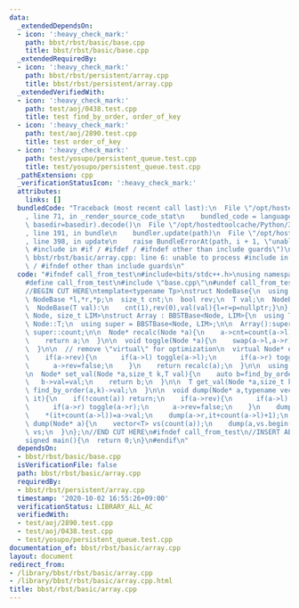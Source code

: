```yaml
---
data:
  _extendedDependsOn:
  - icon: ':heavy_check_mark:'
    path: bbst/rbst/basic/base.cpp
    title: bbst/rbst/basic/base.cpp
  _extendedRequiredBy:
  - icon: ':heavy_check_mark:'
    path: bbst/rbst/persistent/array.cpp
    title: bbst/rbst/persistent/array.cpp
  _extendedVerifiedWith:
  - icon: ':heavy_check_mark:'
    path: test/aoj/0438.test.cpp
    title: test find_by_order, order_of_key
  - icon: ':heavy_check_mark:'
    path: test/aoj/2890.test.cpp
    title: test order_of_key
  - icon: ':heavy_check_mark:'
    path: test/yosupo/persistent_queue.test.cpp
    title: test/yosupo/persistent_queue.test.cpp
  _pathExtension: cpp
  _verificationStatusIcon: ':heavy_check_mark:'
  attributes:
    links: []
  bundledCode: "Traceback (most recent call last):\n  File \"/opt/hostedtoolcache/Python/3.8.5/x64/lib/python3.8/site-packages/onlinejudge_verify/documentation/build.py\"\
    , line 71, in _render_source_code_stat\n    bundled_code = language.bundle(stat.path,\
    \ basedir=basedir).decode()\n  File \"/opt/hostedtoolcache/Python/3.8.5/x64/lib/python3.8/site-packages/onlinejudge_verify/languages/cplusplus.py\"\
    , line 191, in bundle\n    bundler.update(path)\n  File \"/opt/hostedtoolcache/Python/3.8.5/x64/lib/python3.8/site-packages/onlinejudge_verify/languages/cplusplus_bundle.py\"\
    , line 398, in update\n    raise BundleErrorAt(path, i + 1, \"unable to process\
    \ #include in #if / #ifdef / #ifndef other than include guards\")\nonlinejudge_verify.languages.cplusplus_bundle.BundleErrorAt:\
    \ bbst/rbst/basic/array.cpp: line 6: unable to process #include in #if / #ifdef\
    \ / #ifndef other than include guards\n"
  code: "#ifndef call_from_test\n#include<bits/stdc++.h>\nusing namespace std;\n\n\
    #define call_from_test\n#include \"base.cpp\"\n#undef call_from_test\n\n#endif\n\
    //BEGIN CUT HERE\ntemplate<typename Tp>\nstruct NodeBase{\n  using T = Tp;\n \
    \ NodeBase *l,*r,*p;\n  size_t cnt;\n  bool rev;\n  T val;\n  NodeBase():cnt(1),rev(0){l=r=p=nullptr;}\n\
    \  NodeBase(T val):\n    cnt(1),rev(0),val(val){l=r=p=nullptr;}\n};\n\ntemplate<typename\
    \ Node, size_t LIM>\nstruct Array : BBSTBase<Node, LIM>{\n  using T = typename\
    \ Node::T;\n  using super = BBSTBase<Node, LIM>;\n\n  Array():super(){}\n\n  using\
    \ super::count;\n\n  Node* recalc(Node *a){\n    a->cnt=count(a->l)+1+count(a->r);\n\
    \    return a;\n  }\n\n  void toggle(Node *a){\n    swap(a->l,a->r);\n    a->rev^=1;\n\
    \  }\n\n  // remove \"virtual\" for optimization\n  virtual Node* eval(Node* a){\n\
    \    if(a->rev){\n      if(a->l) toggle(a->l);\n      if(a->r) toggle(a->r);\n\
    \      a->rev=false;\n    }\n    return recalc(a);\n  }\n\n  using super::find_by_order;\n\
    \n  Node* set_val(Node *a,size_t k,T val){\n    auto b=find_by_order(a,k);\n \
    \   b->val=val;\n    return b;\n  }\n\n  T get_val(Node *a,size_t k){\n    return\
    \ find_by_order(a,k)->val;\n  }\n\n  void dump(Node* a,typename vector<T>::iterator\
    \ it){\n    if(!count(a)) return;\n    if(a->rev){\n      if(a->l) toggle(a->l);\n\
    \      if(a->r) toggle(a->r);\n      a->rev=false;\n    }\n    dump(a->l,it);\n\
    \    *(it+count(a->l))=a->val;\n    dump(a->r,it+count(a->l)+1);\n  }\n\n  vector<T>\
    \ dump(Node* a){\n    vector<T> vs(count(a));\n    dump(a,vs.begin());\n    return\
    \ vs;\n  }\n};\n//END CUT HERE\n#ifndef call_from_test\n//INSERT ABOVE HERE\n\
    signed main(){\n  return 0;\n}\n#endif\n"
  dependsOn:
  - bbst/rbst/basic/base.cpp
  isVerificationFile: false
  path: bbst/rbst/basic/array.cpp
  requiredBy:
  - bbst/rbst/persistent/array.cpp
  timestamp: '2020-10-02 16:55:26+09:00'
  verificationStatus: LIBRARY_ALL_AC
  verifiedWith:
  - test/aoj/2890.test.cpp
  - test/aoj/0438.test.cpp
  - test/yosupo/persistent_queue.test.cpp
documentation_of: bbst/rbst/basic/array.cpp
layout: document
redirect_from:
- /library/bbst/rbst/basic/array.cpp
- /library/bbst/rbst/basic/array.cpp.html
title: bbst/rbst/basic/array.cpp
---
```

